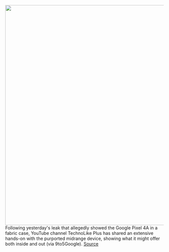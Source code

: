 <img src='https://cdn.vox-cdn.com/thumbor/DE4ieBLAcTfDpwsFNyXvZgoIABg=/0x0:1213x809/1200x0/filters:focal(0x0:1213x809):no_upscale()/cdn.vox-cdn.com/uploads/chorus_asset/file/19781820/pixel4a2.jpg' width='700px' /><br/>
Following yesterday's leak that allegedly showed the Google Pixel 4A in a fabric case, YouTube channel TechnoLike Plus has shared an extensive hands-on with the purported midrange device, showing what it might offer both inside and out (via 9to5Google).
<a href='https://www.theverge.com/2020/3/10/21173042/google-pixel-4a-specs-camera-software-launch-rumors'> Source <a/>